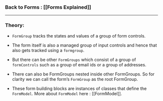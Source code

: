 
### Back to Forms : [[Forms Explained]]

---

### **Theory**:

- `FormGroup` tracks the states and values of a group of form controls. 
- The form itself is also a managed group of input controls and hence that also gets tracked using a `formgroup`. 
- But there can be other `FormGroups` which consist of a group of `formControls` such as a group of email ids or a group of addresses.
	
- There can also be FormGroups nested inside other FormGroups. So for clarity we can call the form’s `FormGroup` as the root FormGroup.
	
- These form building blocks are instances of classes that define the `FormModel`. More about `FormModel` here : [[FormModel]].

<br>




